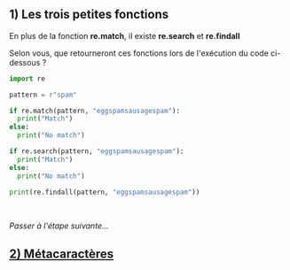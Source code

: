 ## 1) Les trois petites fonctions
En plus de la fonction **re.match**, il existe **re.search** et **re.findall**

Selon vous, que retourneront ces fonctions lors de l'exécution du code ci-dessous ?

```python
import re

pattern = r"spam"

if re.match(pattern, "eggspamsausagespam"):
  print("Match")
else:
  print("No match")

if re.search(pattern, "eggspamsausagespam"):
  print("Match")
else:
  print("No match")

print(re.findall(pattern, "eggspamsausagespam"))
```
<br>

*Passer à l'étape suivante...*
## [2) Métacaractères](./regex-py-02.md)
